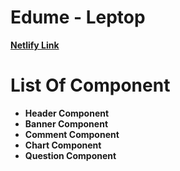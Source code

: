 # **Edume - Leptop**

**[Netlify Link](555555)**

# List Of Component

- **Header Component**
- **Banner Component**
- **Comment Component**
- **Chart Component**
- **Question Component**
